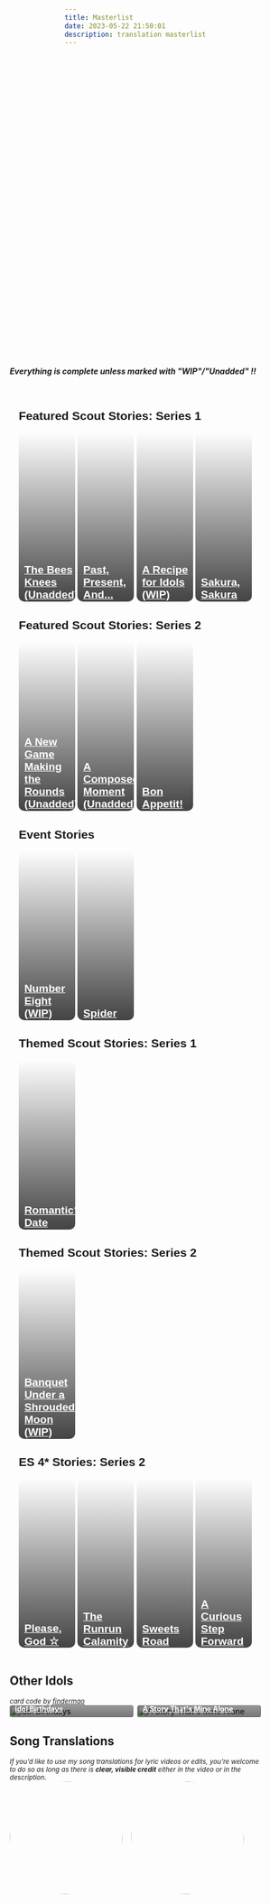 ```yaml
---
title: Masterlist
date: 2023-05-22 21:50:01
description: translation masterlist
---
```


<style>
.stories {
    display: grid;
    grid-template-columns: repeat(auto-fill,minmax(150px,1fr));
    gap: .5em
}

.stories * {
    box-sizing: border-box
}

.story {
    position: relative;
    border-radius: .25em;
    overflow: hidden !important
}

.stories a:hover {
    color: #fff !important
}

.story:hover img {
    transform: scale(1.05)
}

.story:hover .storyName {
    transform: translate(0,0)
}

.story:hover .storyName .read {
    transform: translate(0,0)
}

.storyName {
    transform: translate(0,0)
}

.image img {
    width: 100%;
    height: 100%;
    object-fit: cover;
    transition: .2s ease;
    margin: 0!important
}

.storyName {
    font-size: .9em;
    font-weight: 700;
    display: flex;
    flex-direction: column;
    justify-content: flex-end;
    background: linear-gradient(to bottom,transparent 0,#000000a3 90%) !important;
    color: #fff !important;
    position: absolute;
    padding: 5em .75em .75em !important;
    width: 100%;
    bottom: 0;
    left: 0;
    transition: .2s ease !important;
    transform: translate(0,2.3em)
}

.storyName .read {
    margin-top: .25em;
    font-size: .85em;
    background: #000;
    color: #fff;
    padding: .5em 1.25em;
    height: 2.25em;
    border-radius: .25em;
    width: 100%;
    text-align: center;
    transition: .2s ease;
    transform: translate(0,1em)
}

.storyName .read:before {
    content: "Read"
}

.storyName .read.soon {
    opacity: .5;
    pointer-events: none
}

.storyName .read:not(.soon):hover {
    color: #F486AA
}

@keyframes rotate {
  0% {transform: rotate(0)}
  25% {transform: rotate(90deg)}
  50% {transform: rotate(180deg)}
  75% {transform: rotate(270deg)}
  100% {transform: rotate(360deg)}
}

#songs {
  display: grid;
  grid-template-columns: 1fr 1fr 1fr 1fr;
  grid-column-gap: 15px;
}

#songs .song-item {
  width: 200px;
}

#songs .song-figure {
  position: relative;
  width: 200px;
  height: 200px;
  border-radius: 50%;
  overflow: hidden;
  margin-block-start: 0em;
  margin-inline-start: 0px;
}

#songs .song-figure .song-image {
  width: 200px;
  height: 200px;
  border-radius: 50%;
  transition: transform 1.33s, filter: 0.2s;
}

#songs .song-figure .song-image.rotate {
  animation: rotate 12s linear 0s infinite forwards;
}

#songs .song-figure .song-caption:link, #songs .song-figure .song-caption:visited {
  color: var(--V98);
}

#songs .song-figure:hover > .song-image {
  filter: blur(4px);
}

#songs .song-figure .song-caption {
  position: absolute;
  visibility: hidden;
  display: grid;
  align-items: center;
  justify-content: center;
  top: 50%;
  left: 50%;
  transform: translate(-49%, -49%);
  z-index: 5;
  width: 180px;
  height: 180px;
  border-radius: 50%;
  background-color: rgba(0, 0, 0, 0.5);
  text-align: center;
}

#songs .song-figure:hover > .song-caption {
  visibility: visible;
}

@media only screen and (max-width: 600px) {
    .stories {
        grid-template-columns:repeat(auto-fill,minmax(100px,1fr))
    }

    #songs {
      grid-template-columns: 1fr;
      justify-content: center;
    }

    #songs .song-item {
      width: 100%;
      margin-bottom: 5%;
    }

    #songs .song-figure {
      margin: auto;
      width: 60vw;
      height: 60vw;
    }

    #songs .song-figure .song-image {
      width: 100%;
      height: 100%;
    }

    #songs .song-figure .song-caption {
      visibility: visible;
      width: 80vw;
      height: 80vw;
    }
}
@import url('https://fonts.googleapis.com/css?family=Cardo:400i|Rubik:400,700&display=swap');

  :root {
    --d: 700ms;
    --e: cubic-bezier(0.19, 1, 0.22, 1);
    --font-sans: 'Rubik', sans-serif;
    --font-serif: 'Cardo', serif;
  }

  * {
    box-sizing: border-box;
  }

  html,
  body {
    height: 100%;
  }

  body {
    display: grid;
    place-items: center;
  }

  .page-content {
    padding: 1rem;
    font-family: var(--font-sans);
  }
  .grid-container {
    display: grid;
    grid-template-columns: repeat(4, 1fr);
    gap: 1%;
  }
  .item {
    position: relative;
    color: white;
    background-size: cover;
    background-repeat: no-repeat;
    background-position: center center;
    overflow: hidden;
    border-radius: 10px;
    font-size: 0.8rem;
    height: 300px;
    cursor: pointer;
    display: block;
    margin: 0;
  }
  .item::before {
    position: absolute;
    content: "";
    display: block;
    width: 100%;
    height: 100%;
    background: linear-gradient(transparent, #000000bb);
  }
  .item-container-link {
    position: absolute;
    z-index: 2;
    display: block;
    height: 100%;
    transform: translateY(20px);
  }
  a:link.item-container-link, a:visited.item-container-link {
    z-index: 2;
    color: white;
    transition: transform 0.3s;
  }
  a:hover.item-container-link, a:active.item-container-link {
    z-index: 2;
    background: none;
  }
  .item-container {
    height: 100%;
    display: flex;
    flex-flow: column nowrap;
    align-items: center;
    justify-content: flex-end;
    padding: 1px 5px 5px 10px;
    box-sizing: border-box;
  }
  .read {
    display: block;
    width: 100%;
    text-decoration: none;
    text-align: center;
    background: black;
    color: white;
    height: 20px;
    border-radius: 3px;
    font-weight: 600;
  }
  .item:hover a:link.item-container-link, .item:hover a:visited.item-container-link, .item:hover a:active.item-container-link, .item:hover a:hover.item-container-link {
    /* hover effect */
    transform: translateY(2px);
  }

  @media (max-width: 768px) {
    .grid-container {
      display: block;
    }
    .item {
      display: flex;
      align-items: center;
      justify-content: flex-end;
      margin-bottom: 2%;
      background-position-y: 20%;
      height: 100px;
    }
    .item-container-link {
      transform: translateY(0);
    }
    .title h2 {
      margin:0;
      margin-bottom:5px;
    }
    .item::before {
      background-image: linear-gradient(to right, transparent, #000000bb);
    }
    .item-container {
      width: 100%;
      transform: translateY(12px);
    }
    .title {
      text-align: right;
      margin-right: 3px;
    }
  }
</style>

<div style="margin-top: 3%">
  <style>
    .hint--error.hint--top-left:before, .hint--error.hint--top-right:before, .hint--error.hint--top:before {
    border-top-color: #6a3446;
    }
    .hint--error:after {
    background-color: #6a3446;
    text-shadow: 0 -1px 0px #592726;
    }
    [character] {
      --dark-mode: hsl(var(--hue), 30%, 30%);
      display: flex;
    }
    [character]::before {
      position: absolute;
      margin-left: 75px;
    }
    [character] p {
      max-width: calc(100% - 75px);
      margin-left: 75px;
      color: inherit;
    }
    :root[theme='dark'] [character] p {
      background: var(--dark-mode);
    }
    :root[theme='dark'] [character] p .thought {
      color: #9f9fff;
    }
    :root[theme='light'] [character] p {
      background: var(--light-mode);
    }
    [character] p:first-child {
      margin-top: 20px;
      border-top-left-radius: 0px;
    }
    [character] p:first-child::before {
      position: absolute;
      left: 0;
    }
    [character]::after {
      display: none;
      left: 65px;
      top: 37px;
    }
    .msr-narration {
      display: flex;
      align-items: center;
      margin: 20px 0px;
      gap: 5px;
    }
    .msr-narration::before {
      content: "";
      display: inline-block;
      background: var(--article-text);
      height: 1px;
      width: 15%;
    }
    .msr-narration p {
      margin: 0;
    }
    @media (max-width: 650px) {
    [character] p {
        margin:0 0 .4em 65px;
        padding: .72em;
        margin-left: 55px !important;
    }
    [character]::before,[character][hidden]::before,[character][unknown]::before {
        margin-left: 70px;
        margin-left: 55px !important;
    }
}
.article-entry img, .article-entry video {
    margin-bottom: -1em;
}
  </style>


<strong><p><i>Everything is complete unless marked with "WIP"/"Unadded" !!</i></p></strong>
<main class="page-content">
  <!-- other things can go in this div -->
  <h2>Featured Scout Stories: Series 1</h2>
  <div class="grid-container">
    <!-- copy and paste this if you need more grids for other translation categories-->
    <div class="item" id="rinne" style="background-image: url('https://res.cloudinary.com/djq41tb84/image/upload/v1706322603/translation%20site/masterlist/dniwfmzfzsjylrdmkhd7.webp');">
      <a href="/[STORY_URL_HERE]" class="item-container-link">
        <div class="item-container">
          <div class="title">
            <h2>The Bees Knees (Unadded)</h2>
          </div>
        </div>
      </a>
    </div>
    <div class="item" id="himeru" style="background-image: url('https://res.cloudinary.com/djq41tb84/image/upload/v1706322756/translation%20site/masterlist/pexigkzcejb1n4iaosn3.png');">
      <a href="/2050/07/05/past-present-and/" class="item-container-link">
        <div class="item-container">
          <div class="title">
            <h2>Past, Present, And...</h2>
          </div>
        </div>
      </a>
    </div>
    <div class="item" id="niki" style="background-image: url('https://res.cloudinary.com/djq41tb84/image/upload/v1706322602/translation%20site/masterlist/x58zlxrww39tpurqlrkj.webp');">
      <a href="/2050/07/05/recipe-for-idols/" class="item-container-link">
        <div class="item-container">
          <div class="title">
            <h2>A Recipe for Idols (WIP)</h2>
          </div>
        </div>
      </a>
    </div>
    <div class="item" id="kohaku" style="background-image: url('https://res.cloudinary.com/djq41tb84/image/upload/v1706322849/translation%20site/masterlist/ijrxend3aknjsd80io9h.png');">
      <a href="/2050/05/24/sakura-sakura/" class="item-container-link">
        <div class="item-container">
          <div class="title">
            <h2>Sakura, Sakura</h2>
          </div>
        </div>
      </a>
    </div>
  </div>
  <h2>Featured Scout Stories: Series 2</h2>
  <!-- other things can go in this div -->
  <div class="grid-container">
    <!-- copy and paste this if you need more grids for other translation categories-->
    <div class="item" id="rinne" style="background-image: url('https://res.cloudinary.com/djq41tb84/image/upload/v1706322603/translation%20site/masterlist/x1ab8y3skibltxtdg8ab.webp');">
      <a href="[URL LINK HERE]" class="item-container-link">
        <div class="item-container">
          <div class="title">
            <h2>A New Game Making the Rounds (Unadded)</h2>
          </div>
        </div>
      </a>
    </div>
    <div class="item" id="himeru" style="background-image: url('https://res.cloudinary.com/djq41tb84/image/upload/v1706324123/translation%20site/masterlist/tpviy8cxcxl0cvnjpz7w.png');">
      <a href="[URL LINK HERE]" class="item-container-link">
        <div class="item-container">
          <div class="title">
            <h2>A Composed Moment (Unadded)</h2>
          </div>
        </div>
      </a>
    </div>
    <div class="item" id="niki" style="background-image: url('https://res.cloudinary.com/djq41tb84/image/upload/v1706323119/translation%20site/masterlist/qlpszm1yy4pd72f5q4qc.png');">
      <a href="/2050/05/22/bon-appetit/" class="item-container-link">
        <div class="item-container">
          <div class="title">
            <h2>Bon Appetit!</h2>
          </div>
        </div>
      </a>
    </div>
  </div>
  <h2>Event Stories</h2>
  <!--- aaaa --->
  <div class="grid-container">
    <!-- copy and paste this if you need more grids for other translation categories-->
    <div class="item" id="rinne" style="background-image: url('https://res.cloudinary.com/djq41tb84/image/upload/v1706323977/translation%20site/masterlist/amdarqrjuw0a4xxrtqxq.png');">
      <a href="/2050/05/30/number-eight/" class="item-container-link">
        <div class="item-container">
          <div class="title">
            <h2>Number Eight (WIP)</h2>
          </div>
        </div>
      </a>
    </div>
    <div class="item" id="kohaku" style="background-image: url('https://res.cloudinary.com/djq41tb84/image/upload/v1706323992/translation%20site/masterlist/o3vya2vd23733dvho8ha.png');">
      <a href="/2050/05/27/spider-direc/" class="item-container-link">
        <div class="item-container">
          <div class="title">
            <h2>Spider</h2>
          </div>
        </div>
      </a>
    </div>
    </div>
    <h2>Themed Scout Stories: Series 1</h2>
  <!--- aaaa --->
  <div class="grid-container">
    <!-- copy and paste this if you need more grids for other translation categories-->
    <div class="item" id="HiMERU" style="background-image: url('https://res.cloudinary.com/djq41tb84/image/upload/v1706322603/translation%20site/masterlist/yums1dnylph0vkvaoznz.webp');">
      <a href="/2050/07/03/rom-date/" class="item-container-link">
        <div class="item-container">
          <div class="title">
            <h2>Romantic? Date</h2>
          </div>
        </div>
      </a>
    </div>
    </div>
    <h2>Themed Scout Stories: Series 2</h2>
  <!--- aaaa --->
  <div class="grid-container">
    <!-- copy and paste this if you need more grids for other translation categories-->
    <div class="item" id="rinne" style="background-image: url('https://res.cloudinary.com/djq41tb84/image/upload/v1706323074/translation%20site/masterlist/or06kbz1407iwsbey3uo.png');">
      <a href="/2050/11/03/moon-banquet/" class="item-container-link">
        <div class="item-container">
          <div class="title">
            <h2>Banquet Under a Shrouded Moon (WIP)</h2>
          </div>
        </div>
      </a>
    </div>
    </div>
    <h2> ES 4* Stories: Series 2</h2>
  <!--- aaaa --->
  <div class="grid-container">
    <!-- copy and paste this if you need more grids for other translation categories-->
    <div class="item" id="rinne" style="background-image: url('https://res.cloudinary.com/djq41tb84/image/upload/v1706322994/translation%20site/masterlist/nkpiavlwllrptyq9tk5o.png');">
      <a href="/2050/05/16/please-god/" class="item-container-link">
        <div class="item-container">
          <div class="title">
            <h2>Please, God ☆</h2>
          </div>
        </div>
      </a>
    </div>
    <div class="item" id="himeru" style="background-image: url('https://res.cloudinary.com/djq41tb84/image/upload/v1706322950/translation%20site/masterlist/so6ancjsdlreh8powmbc.png');">
      <a href="/2050/05/15/runrun-calamity/" class="item-container-link">
        <div class="item-container">
          <div class="title">
            <h2>The Runrun Calamity</h2>
          </div>
        </div>
      </a>
    </div>
    <div class="item" id="niki" style="background-image: url('https://res.cloudinary.com/djq41tb84/image/upload/v1706323147/translation%20site/masterlist/ztqchdz31nswmgvr1c6q.png');">
      <a href="/2050/05/15/sweetsroad/" class="item-container-link">
        <div class="item-container">
          <div class="title">
            <h2>Sweets Road</h2>
          </div>
        </div>
      </a>
    </div>
    <div class="item" id="kohaku" style="background-image: url('https://res.cloudinary.com/djq41tb84/image/upload/v1706322939/translation%20site/masterlist/t0xdln29oz34ndj6kuud.png');">
      <a href="/2050/05/21/a-curious-step-forward/" class="item-container-link">
        <div class="item-container">
          <div class="title">
            <h2>A Curious Step Forward</h2>
          </div>
        </div>
      </a>
    </div>
  </div>
  <!-- more translation categories can go here -->
</main>

<div>
  <h2>Other Idols</h2>
  <sup><i> card code by <a href="https://twitter.com/findermao">findermao</a></i></sup>
  <div class="stories">
  <div class="story">
    <div class="image">
      <img src="https://cdn.discordapp.com/attachments/1110345002015535124/1113281201462067290/IMG_5084.png" alt="Idol Birthdays">
    </div>
    <a href="/2050/05/25/idol-bday-list/" class="storyName" target="_blank">
      <span>Idol Birthdays</span> 
      <span class="read"></span>
    </a>
  </div>
  <div class="story">
    <div class="image">
      <img src="https://media.discordapp.net/attachments/1110345002015535124/1111437660175736842/IMG_4924.png?width=828&height=1036" alt="A Story That's Mine Alone">
    </div>
    <a href="/2050/05/25/a-story-thats-mine-alone/" class="storyName" target="_blank">
      <span>A Story That's Mine Alone</span> 
      <span class="read"></span>
    </a>
  </div>
<!-- add sections above this point -->
<!--- 
story template looks like this:
      <div class="story">
      <div class="image">
        <img src="[UNBL-URL]" alt="[STORY NAME]">
      </div>
      <a href="[STORY URL]" class="storyName" target="_blank">
        <span>Example</span> 
        <span class="read">
        </span>
      </a>
      </div>
    </div>
    --->
</div>
  
  <h2>Song Translations</h2>
  <sup><i>If you’d like to use my song translations for lyric videos or edits, you’re welcome to do so as long as there is <b>clear, visible credit</b> either in the video or in the description.</i></sup>
  <div id="songs">
    <div class="song-item">
      <figure class="song-figure">
        <a href="/2023/05/22/turbulent-storm/" class="song-caption">
          <figcaption>
            <h4>Turbulent Storm</h4>
          </figcaption>
        </a>
        <img src="https://cdn.discordapp.com/attachments/1110345002015535124/1152359239331885128/2wink__22Turbulent_Storm_22_Ensemble_Stars_21_21_ES_Idol_Song_Season_3.png" class="song-image rotate" />
      </figure>
    </div>
    <div class="song-item">
      <figure class="song-figure">
        <a href="/2023/05/30/trip-album/" class="song-caption">
          <figcaption>
            <h4>TRIP</h4>
              <p>Crazy:B</p>
          </figcaption>
        </a>
        <img src="https://media.discordapp.net/attachments/1110345002015535124/1112970174027546674/IMG_5061.webp?width=1152&height=1016" class="song-image rotate" />
      </figure>
    </div>
    <!--- more songs go here --->
  </div>
</div>
